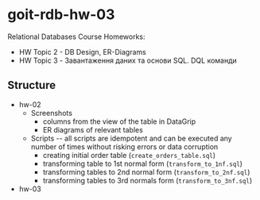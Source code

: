 # goit-rdb-hw-03

Relational Databases Course Homeworks:
* HW Topic 2 - DB Design, ER-Diagrams
* HW Topic 3 - Завантаження даних та основи SQL. DQL команди

## Structure
* hw-02
  * Screenshots
    - columns from the view of the table in DataGrip
    - ER diagrams of relevant tables
  * Scripts -- all scripts are idempotent and can be executed any number of times without risking errors or data corruption
    - creating initial order table (`create_orders_table.sql`)
    - transforming table to 1st normal form (`transform_to_1nf.sql`)
    - transforming tables to 2nd normal form (`transform_to_2nf.sql`)
    - transforming tables to 3rd normals form (`transform_to_3nf.sql`)
* hw-03
